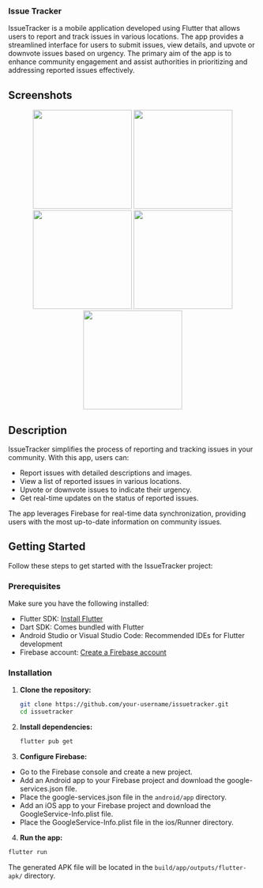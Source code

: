 ### Issue Tracker

IssueTracker is a mobile application developed using Flutter that allows users to report and track issues in various locations. The app provides a streamlined interface for users to submit issues, view details, and upvote or downvote issues based on urgency. The primary aim of the app is to enhance community engagement and assist authorities in prioritizing and addressing reported issues effectively.

## Screenshots

<p align="center">
  <img src="https://github.com/YeabTilahun/IssueTracker/assets/74009399/d4080470-af4c-40ba-8445-9286b01a43a8" width="200">
  <img src="https://github.com/YeabTilahun/IssueTracker/assets/74009399/ec0f5461-a0bb-4592-a604-3e07f7718bd6" width="200">
  <img src="https://github.com/YeabTilahun/IssueTracker/assets/74009399/81722f74-8513-456e-a01f-a7dacd454c7b" width="200">
  <img src="https://github.com/YeabTilahun/IssueTracker/assets/74009399/0272811b-ece8-4d56-8182-0cde476b7686" width="200">
  <img src="https://github.com/YeabTilahun/IssueTracker/assets/74009399/be19152b-a15e-4809-85ee-ac86c543fada" width="200">
</p>

## Description

IssueTracker simplifies the process of reporting and tracking issues in your community. With this app, users can:
- Report issues with detailed descriptions and images.
- View a list of reported issues in various locations.
- Upvote or downvote issues to indicate their urgency.
- Get real-time updates on the status of reported issues.

The app leverages Firebase for real-time data synchronization, providing users with the most up-to-date information on community issues.

## Getting Started

Follow these steps to get started with the IssueTracker project:

### Prerequisites

Make sure you have the following installed:
- Flutter SDK: [Install Flutter](https://flutter.dev/docs/get-started/install)
- Dart SDK: Comes bundled with Flutter
- Android Studio or Visual Studio Code: Recommended IDEs for Flutter development
- Firebase account: [Create a Firebase account](https://firebase.google.com/)

### Installation

1. **Clone the repository:**
   ```bash
   git clone https://github.com/your-username/issuetracker.git
   cd issuetracker
   ```
2. **Install dependencies:**
   ```bash
   flutter pub get
   ```
3. **Configure Firebase:**

- Go to the Firebase console and create a new project.
- Add an Android app to your Firebase project and download the google-services.json file.
- Place the google-services.json file in the `android/app` directory.
- Add an iOS app to your Firebase project and download the GoogleService-Info.plist file.
- Place the GoogleService-Info.plist file in the ios/Runner directory.

4. **Run the app:**
```bash
flutter run
```
The generated APK file will be located in the `build/app/outputs/flutter-apk/` directory.

